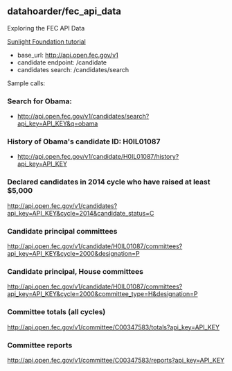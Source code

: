 ## datahoarder/fec_api_data


Exploring the FEC API Data

[Sunlight Foundation tutorial](https://sunlightfoundation.com/blog/2015/07/08/openfec-makes-campaign-finance-data-more-accessible-with-new-api-heres-how-to-get-started/)


- base_url: http://api.open.fec.gov/v1
- candidate endpoint: /candidate
- candidates search: /candidates/search

Sample calls:

### Search for Obama:

- http://api.open.fec.gov/v1/candidates/search?api_key=API_KEY&q=obama


### History of Obama's candidate ID: H0IL01087

- http://api.open.fec.gov/v1/candidate/H0IL01087/history?api_key=API_KEY


### Declared candidates in 2014 cycle who have raised at least $5,000

http://api.open.fec.gov/v1/candidates?api_key=API_KEY&cycle=2014&candidate_status=C


### Candidate principal committees

http://api.open.fec.gov/v1/candidate/H0IL01087/committees?api_key=API_KEY&cycle=2000&designation=P

### Candidate principal, House committees

http://api.open.fec.gov/v1/candidate/H0IL01087/committees?api_key=API_KEY&cycle=2000&committee_type=H&designation=P


### Committee totals (all cycles)

http://api.open.fec.gov/v1/committee/C00347583/totals?api_key=API_KEY

### Committee reports

http://api.open.fec.gov/v1/committee/C00347583/reports?api_key=API_KEY
